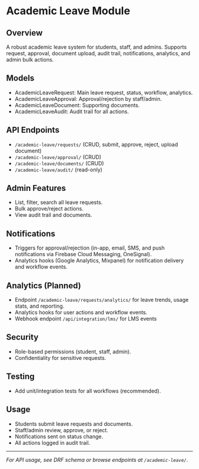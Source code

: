 # Academic Leave Module

## Overview
A robust academic leave system for students, staff, and admins. Supports request, approval, document upload, audit trail, notifications, analytics, and admin bulk actions.

## Models
- AcademicLeaveRequest: Main leave request, status, workflow, analytics.
- AcademicLeaveApproval: Approval/rejection by staff/admin.
- AcademicLeaveDocument: Supporting documents.
- AcademicLeaveAudit: Audit trail for all actions.

## API Endpoints
- `/academic-leave/requests/` (CRUD, submit, approve, reject, upload document)
- `/academic-leave/approval/` (CRUD)
- `/academic-leave/documents/` (CRUD)
- `/academic-leave/audit/` (read-only)

## Admin Features
- List, filter, search all leave requests.
- Bulk approve/reject actions.
- View audit trail and documents.

## Notifications
- Triggers for approval/rejection (in-app, email, SMS, and push notifications via Firebase Cloud Messaging, OneSignal).
- Analytics hooks (Google Analytics, Mixpanel) for notification delivery and workflow events.

## Analytics (Planned)
- Endpoint `/academic-leave/requests/analytics/` for leave trends, usage stats, and reporting.
- Analytics hooks for user actions and workflow events.
- Webhook endpoint `/api/integration/lms/` for LMS events

## Security
- Role-based permissions (student, staff, admin).
- Confidentiality for sensitive requests.

## Testing
- Add unit/integration tests for all workflows (recommended).

## Usage
- Students submit leave requests and documents.
- Staff/admin review, approve, or reject.
- Notifications sent on status change.
- All actions logged in audit trail.

---
*For API usage, see DRF schema or browse endpoints at `/academic-leave/`.*

